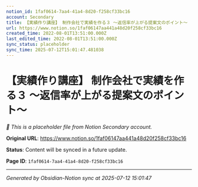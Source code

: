 ```yaml
---
notion_id: 1faf0614-7aa4-41a4-8d20-f258cf33bc16
account: Secondary
title: 【実績作り講座】 制作会社で実績を作る３ 〜返信率が上がる提案文のポイント〜
url: https://www.notion.so/1faf06147aa441a48d20f258cf33bc16
created_time: 2022-08-01T13:51:00.000Z
last_edited_time: 2022-08-01T13:51:00.000Z
sync_status: placeholder
sync_time: 2025-07-12T15:01:47.481038
---
```


# 【実績作り講座】 制作会社で実績を作る３ 〜返信率が上がる提案文のポイント〜

*🔄 This is a placeholder file from Notion Secondary account.*

**Original URL**: https://www.notion.so/1faf06147aa441a48d20f258cf33bc16

**Status**: Content will be synced in a future update.

**Page ID**: `1faf0614-7aa4-41a4-8d20-f258cf33bc16`

---

*Generated by Obsidian-Notion sync at 2025-07-12 15:01:47*
